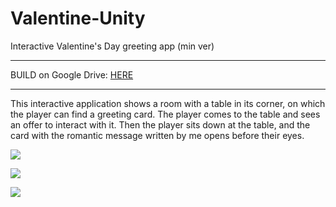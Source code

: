 # Valentine-Unity
Interactive Valentine's Day greeting app (min ver)

------------


BUILD on Google Drive: [HERE](https://drive.google.com/file/d/1axi15Ut3sdeMSz4wncUakxuEnVIZcPRQ/view?usp=sharing "HERE")


------------


This interactive application shows a room with a table in its corner, on which the player can find a greeting card. The player comes to the table and sees an offer to interact with it. Then the player sits down at the table, and the card with the romantic message written by me opens before their eyes.

![](https://github.com/giantdem/Valentine-Unity/blob/master/RM_screenshot1.jpg?raw=true)

![](https://github.com/giantdem/Valentine-Unity/blob/master/RM_screenshot2.jpg?raw=true)

![](https://github.com/giantdem/Valentine-Unity/blob/master/RM_screenshot3.jpg?raw=true)
